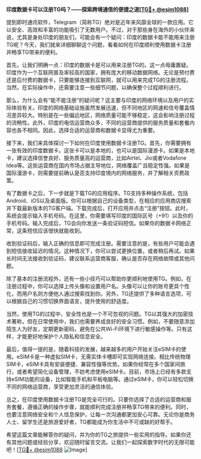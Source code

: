 **印度数据卡可以注册TG吗？——探索跨境通信的便捷之道[[TG💪+ @esim1088](https://t.me/s/esim1088)]**

提到即时通讯软件，Telegram（简称TG）绝对是近年来风靡全球的一款应用。它以安全、高效和丰富的功能吸引了无数用户。不过，对于那些身在海外的小伙伴来说，尤其是身处印度的朋友们，可能会有一个疑问：印度的数据卡能不能用来注册TG呢？今天，我们就来详细聊聊这个问题，看看如何在印度顺利使用数据卡注册并畅享TG带来的便利。

首先，让我们明确一点：印度的数据卡是可以用来注册TG的。这一点毋庸置疑。印度作为一个互联网普及率较高的国家，拥有庞大的移动数据网络。无论是预付费还是后付费的数据卡，只要能够连接到互联网，就可以用来完成TG的注册流程。当然，在实际操作中，还需要注意一些细节问题，以确保整个过程顺利进行。

那么，为什么会有“能不能注册”的疑问呢？这主要与印度的网络环境以及用户的实际体验有关。印度的网络基础设施虽然发展迅速，但不同地区的网速和信号覆盖情况差异较大。特别是在一些偏远地区，网络质量可能不够稳定，这会影响注册过程的流畅性。此外，印度的电信运营商众多，不同的运营商提供的服务质量和套餐内容也各不相同。因此，选择合适的运营商和数据卡显得尤为重要。

接下来，我们来具体探讨一下如何在印度使用数据卡注册TG。首先，你需要拥有一张有效的印度数据卡。这张卡可以是本地的，也可以是国际漫游卡。如果是本地卡，建议选择信誉良好、服务质量高的运营商，比如Airtel、Jio或者Vodafone Idea等。这些运营商在国内市场占据主导地位，网络覆盖广且稳定性强。如果是国际漫游卡，则需要提前确认是否支持印度境内的网络服务，并了解相关资费政策。

有了数据卡之后，下一步就是下载TG的应用程序。TG支持多种操作系统，包括Android、iOS以及桌面版。你可以根据自己的设备类型，在相应的应用商店搜索并下载最新版本的TG客户端。下载完成后，打开应用并点击“注册”按钮。此时，系统会提示输入手机号码。在这里，你需要填写印度的国际区号（+91）以及你的手机号码。输入完成后，TG会向你发送一条验证码短信。如果你的数据卡网络正常，这条短信应该很快就能收到。

收到验证码后，输入正确的信息即可完成注册。需要注意的是，有些用户可能会遇到短信接收延迟的情况。这种情况下，你可以尝试更换位置，或者稍后再试。如果长时间无法接收到验证码，建议联系运营商客服，确认是否存在网络故障或其他问题。

除了基本的注册流程外，还有一些小技巧可以帮助你更顺利地使用TG。例如，在注册过程中，你可以选择上传头像和设置用户名。头像可以让你的账号更具个性化，而用户名则方便他人通过搜索找到你。另外，TG还提供了多种语言选项，可以根据自己的习惯切换界面语言，提升使用的舒适度。

当然，使用TG的过程中，安全性也是一个不可忽视的问题。TG以其强大的加密技术著称，但在日常使用中，我们也需要养成良好的安全习惯。例如，不要随意添加陌生人为好友，定期更新密码，避免在公共Wi-Fi环境下进行敏感操作等。只有这样，才能更好地保护个人隐私和信息安全。

最后，值得一提的是，随着科技的发展，越来越多的用户开始关注eSIM卡的使用。eSIM卡是一种虚拟SIM卡，无需实体卡槽即可实现网络连接。相比传统物理SIM卡，eSIM卡具有安装便捷、兼容性强等优势。如果你经常在多个国家间旅行，或者希望简化设备管理，不妨考虑使用eSIM卡。目前，市场上已经有多款支持eSIM功能的设备，比如智能手机和平板电脑等。通过eSIM卡，你可以轻松切换不同的网络运营商，享受更加灵活的通信体验。

总之，在印度使用数据卡注册TG是完全可行的。只要你选择了合适的运营商和服务套餐，遵循正确的操作步骤，就能顺利完成注册并畅享TG带来的便利。同时，也要注意网络安全和个人信息保护，让每一次沟通都更加安心可靠。无论你是商务人士、留学生还是旅游爱好者，TG都能成为你生活中不可或缺的好帮手。

希望这篇文章能解答你的疑问，并为你的TG之旅提供一些实用的指导。如果你还有其他问题或经验分享，欢迎随时留言交流。让我们一起探索数字时代的无限可能吧！[[TG💪+ @esim1088](https://t.me/s/esim1088) ![Image](https://i.postimg.cc/4NQfJmqS/Snipaste-2025-05-13-00-14-12.png)]